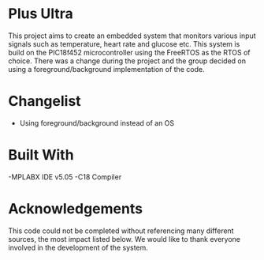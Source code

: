 # Plus Ultra
This project aims to create an embedded system that monitors various input signals such as temperature, heart rate and glucose etc.
This system is build on the PIC18f452 microcontroller using the FreeRTOS as the RTOS of choice.
There was a change during the project and the group decided on using a foreground/background implementation of the code.

# Changelist
- Using foreground/background instead of an OS

# Built With
-MPLABX IDE v5.05
-C18 Compiler

# Acknowledgements
This code could not be completed without referencing many different sources, the most impact listed below.
We would like to thank everyone involved in the development of the system.
